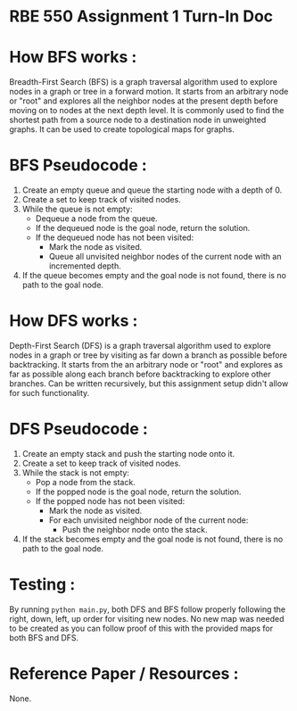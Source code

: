 # RBE 550 Assignment 1 Turn-In Doc

# How BFS works : 
Breadth-First Search (BFS) is a graph traversal algorithm used to explore nodes in a graph or tree in a forward motion. It starts from an arbitrary node or "root" and explores all the neighbor nodes at the present depth before moving on to nodes at the next depth level. It is commonly used to find the shortest path from a source node to a destination node in unweighted graphs. It can be used to create topological maps for graphs.
# BFS Pseudocode : 
1. Create an empty queue and queue the starting node with a depth of 0.
2. Create a set to keep track of visited nodes.
3. While the queue is not empty:
     - Dequeue a node from the queue.
     - If the dequeued node is the goal node, return the solution.
     - If the dequeued node has not been visited:
         - Mark the node as visited.
         - Queue all unvisited neighbor nodes of the current node with an incremented depth.
4. If the queue becomes empty and the goal node is not found, there is no path to the goal node.

# How DFS works : 
Depth-First Search (DFS) is a graph traversal algorithm used to explore nodes in a graph or tree by visiting as far down a branch as possible before backtracking. It starts from the an arbitrary node or "root" and explores as far as possible along each branch before backtracking to explore other branches. Can be written recursively, but this assignment setup didn't allow for such functionality.
# DFS Pseudocode :
1. Create an empty stack and push the starting node onto it.
2. Create a set to keep track of visited nodes.
3. While the stack is not empty:
     - Pop a node from the stack.
     - If the popped node is the goal node, return the solution.
     - If the popped node has not been visited:
         - Mark the node as visited.
         - For each unvisited neighbor node of the current node:
             - Push the neighbor node onto the stack.
4. If the stack becomes empty and the goal node is not found, there is no path to the goal node.

# Testing : 
By running `python main.py`, both DFS and BFS follow properly following the right, down, left, up order for visiting new nodes. No new map was needed to be created as you can follow proof of this with the provided maps for both BFS and DFS.

# Reference Paper / Resources : 
None.